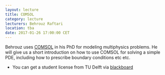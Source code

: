```yaml
---
layout: lecture
title: COMSOL
category: lecture
lecturers: Behrouz Raftari 
location: tba
date: 2017-01-26 17:00:00 CET
---
```


Behrouz uses [COMSOL] in his PhD for modeling multiphysics problems. He will give us a short introduction on how to use COMSOL for solving a simple PDE, including how to prescribe boundary conditions etc etc.

* You can get a student license from TU Delft via [blackboard]

[COMSOL]: https://www.comsol.nl/
[blackboard]: https://software.tudelft.nl/
